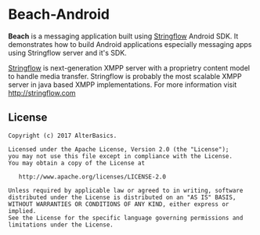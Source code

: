 # Beach-Android
<b>Beach</b> is a messaging application built using <a href="http://stringflow.com">Stringflow</a> Android SDK. It demonstrates how to build Android applications especially messaging apps using Stringflow server and it's SDK.

<a href="http://stringflow.com">Stringflow</a> is next-generation XMPP server with a proprietry content model to handle media transfer. Stringflow is probably the most scalable XMPP server in java based XMPP implementations. For more information visit http://stringflow.com 

License
-------
    Copyright (c) 2017 AlterBasics.
    
    Licensed under the Apache License, Version 2.0 (the "License");
    you may not use this file except in compliance with the License.
    You may obtain a copy of the License at

       http://www.apache.org/licenses/LICENSE-2.0

    Unless required by applicable law or agreed to in writing, software
    distributed under the License is distributed on an "AS IS" BASIS,
    WITHOUT WARRANTIES OR CONDITIONS OF ANY KIND, either express or implied.
    See the License for the specific language governing permissions and
    limitations under the License.
